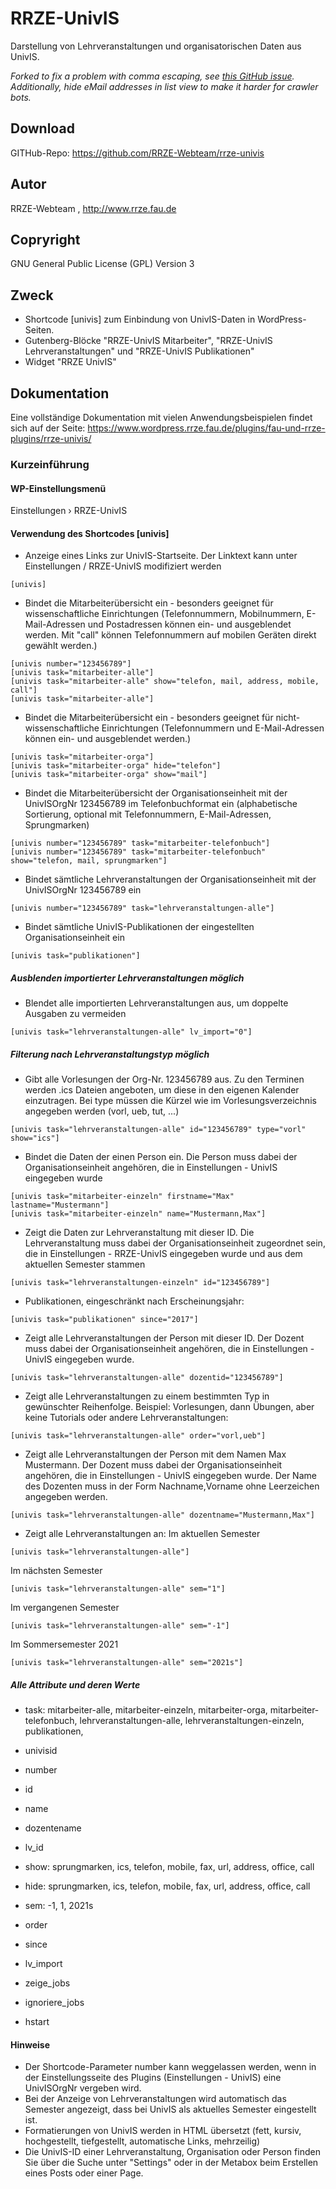 # RRZE-UnivIS

Darstellung von Lehrveranstaltungen und organisatorischen Daten aus UnivIS.

*Forked to fix a problem with comma escaping, see [this GitHub issue](https://github.com/RRZE-Webteam/rrze-univis/issues/210). Additionally, hide eMail addresses in list view to make it harder for crawler bots.*

## Download 

GITHub-Repo: https://github.com/RRZE-Webteam/rrze-univis


## Autor 
RRZE-Webteam , http://www.rrze.fau.de

## Copryright

GNU General Public License (GPL) Version 3 


## Zweck 

- Shortcode [univis] zum Einbindung von UnivIS-Daten in WordPress-Seiten.
- Gutenberg-Blöcke "RRZE-UnivIS Mitarbeiter", "RRZE-UnivIS Lehrveranstaltungen" und "RRZE-UnivIS Publikationen"
- Widget "RRZE UnivIS"

## Dokumentation

Eine vollständige Dokumentation mit vielen Anwendungsbeispielen findet sich auf der Seite: 
https://www.wordpress.rrze.fau.de/plugins/fau-und-rrze-plugins/rrze-univis/


### Kurzeinführung


#### WP-Einstellungsmenü

Einstellungen › RRZE-UnivIS

#### Verwendung des Shortcodes [univis]

- Anzeige eines Links zur UnivIS-Startseite. Der Linktext kann unter Einstellungen / RRZE-UnivIS modifiziert werden
```
[univis]
```
- Bindet die Mitarbeiterübersicht ein - besonders geeignet für wissenschaftliche Einrichtungen (Telefonnummern, Mobilnummern, E-Mail-Adressen und Postadressen können ein- und ausgeblendet werden. Mit "call" können Telefonnummern auf mobilen Geräten direkt gewählt werden.)
```
[univis number="123456789"]
[univis task="mitarbeiter-alle"]
[univis task="mitarbeiter-alle" show="telefon, mail, address, mobile, call"]
[univis task="mitarbeiter-alle"]
```    
- Bindet die Mitarbeiterübersicht ein - besonders geeignet für nicht-wissenschaftliche Einrichtungen (Telefonnummern und E-Mail-Adressen können ein- und ausgeblendet werden.)
```
[univis task="mitarbeiter-orga"]
[univis task="mitarbeiter-orga" hide="telefon"]
[univis task="mitarbeiter-orga" show="mail"]
```
- Bindet die Mitarbeiterübersicht der Organisationseinheit mit der UnivISOrgNr 123456789 im Telefonbuchformat ein (alphabetische Sortierung, optional mit Telefonnummern, E-Mail-Adressen, Sprungmarken)
```
[univis number="123456789" task="mitarbeiter-telefonbuch"]
[univis number="123456789" task="mitarbeiter-telefonbuch" show="telefon, mail, sprungmarken"]
```
- Bindet sämtliche Lehrveranstaltungen der Organisationseinheit mit der UnivISOrgNr 123456789 ein
```
[univis number="123456789" task="lehrveranstaltungen-alle"]
```
- Bindet sämtliche UnivIS-Publikationen der eingestellten Organisationseinheit ein
```
[univis task="publikationen"]
```


##### Ausblenden importierter Lehrveranstaltungen möglich

- Blendet alle importierten Lehrveranstaltungen aus, um doppelte Ausgaben zu vermeiden
```
[univis task="lehrveranstaltungen-alle" lv_import="0"]
```

##### Filterung nach Lehrveranstaltungstyp möglich

- Gibt alle Vorlesungen der Org-Nr. 123456789 aus. Zu den Terminen werden .ics Dateien angeboten, um diese in den eigenen Kalender einzutragen. Bei type müssen die Kürzel wie im Vorlesungsverzeichnis angegeben werden (vorl, ueb, tut, ...)
```
[univis task="lehrveranstaltungen-alle" id="123456789" type="vorl" show="ics"]
```
- Bindet die Daten der einen Person ein. Die Person muss dabei der Organisationseinheit angehören, die in Einstellungen - UnivIS eingegeben wurde
```
[univis task="mitarbeiter-einzeln" firstname="Max" lastname="Mustermann"]
[univis task="mitarbeiter-einzeln" name="Mustermann,Max"]
```
- Zeigt die Daten zur Lehrveranstaltung mit dieser ID. Die Lehrveranstaltung muss dabei der Organisationseinheit zugeordnet sein, die in Einstellungen - RRZE-UnivIS eingegeben wurde und aus dem aktuellen Semester stammen
```
[univis task="lehrveranstaltungen-einzeln" id="123456789"]
```
- Publikationen, eingeschränkt nach Erscheinungsjahr:
```
[univis task="publikationen" since="2017"]
```
- Zeigt alle Lehrveranstaltungen der Person mit dieser ID. Der Dozent muss dabei der Organisationseinheit angehören, die in Einstellungen - UnivIS eingegeben wurde.
```
[univis task="lehrveranstaltungen-alle" dozentid="123456789"]
```
- Zeigt alle Lehrveranstaltungen zu einem bestimmten Typ in gewünschter Reihenfolge. Beispiel: Vorlesungen, dann Übungen, aber keine Tutorials oder andere Lehrveranstaltungen:
```
[univis task="lehrveranstaltungen-alle" order="vorl,ueb"]
```
- Zeigt alle Lehrveranstaltungen der Person mit dem Namen Max Mustermann. Der Dozent muss dabei der Organisationseinheit angehören, die in Einstellungen - UnivIS eingegeben wurde. Der Name des Dozenten muss in der Form Nachname,Vorname ohne Leerzeichen angegeben werden.
```
[univis task="lehrveranstaltungen-alle" dozentname="Mustermann,Max"]
```
- Zeigt alle Lehrveranstaltungen an:
Im aktuellen Semester
```
[univis task="lehrveranstaltungen-alle"]
```
Im nächsten Semester
```
[univis task="lehrveranstaltungen-alle" sem="1"]
```
Im vergangenen Semester
```
[univis task="lehrveranstaltungen-alle" sem="-1"]
```
Im Sommersemester 2021
```
[univis task="lehrveranstaltungen-alle" sem="2021s"]
```

##### Alle Attribute und deren Werte

- task:
mitarbeiter-alle, 
mitarbeiter-einzeln, 
mitarbeiter-orga, 
mitarbeiter-telefonbuch, 
lehrveranstaltungen-alle, 
lehrveranstaltungen-einzeln, 
publikationen, 

- univisid

- number

- id

- name

- dozentename

- lv_id

- show:
sprungmarken, 
ics, 
telefon, 
mobile, 
fax,
url,
address,
office,
call

- hide:
sprungmarken, 
ics, 
telefon, 
mobile, 
fax,
url,
address,
office,
call

- sem:
-1, 
1, 
2021s

- order

- since

- lv_import

- zeige_jobs

- ignoriere_jobs

- hstart

#### Hinweise

- Der Shortcode-Parameter number kann weggelassen werden, wenn in der Einstellungsseite des Plugins (Einstellungen - UnivIS) eine UnivISOrgNr vergeben wird. 
- Bei der Anzeige von Lehrveranstaltungen wird automatisch das Semester angezeigt, dass bei UnivIS als aktuelles Semester eingestellt ist. 
- Formatierungen von UnivIS werden in HTML übersetzt (fett, kursiv, hochgestellt, tiefgestellt, automatische Links, mehrzeilig)
- Die UnivIS-ID einer Lehrveranstaltung, Organisation oder Person finden Sie über die Suche unter "Settings" oder in der Metabox beim Erstellen eines Posts oder einer Page.
